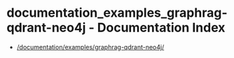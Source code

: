 # documentation_examples_graphrag-qdrant-neo4j - Documentation Index

- [/documentation/examples/graphrag-qdrant-neo4j/](./_documentation_examples_graphrag-qdrant-neo4j_.md)
